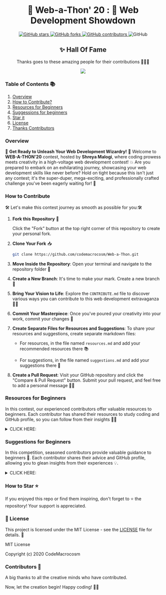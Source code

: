 

<div align="center">

# 🎉 Web-a-Thon' 20 : 🚀 Web Development Showdown 

</div>
<p align="center">
  <a href="https://github.com/CodeMacrocosm/Web-a-Thon/stargazers">
    <img src="https://img.shields.io/github/stars/CodeMacrocosm/Web-a-Thon?style=flat-square" alt="GitHub stars">
  </a>
  <a href="https://github.com/CodeMacrocosm/Web-a-Thon-20/network">
    <img src="https://img.shields.io/github/forks/CodeMacrocosm/Web-a-Thon?style=flat-square" alt="GitHub forks">
  </a>
  <a href="https://github.com/codemacrocosm/Web-a-Thon/graphs/contributors">
    <img src="https://img.shields.io/github/contributors/codemacrocosm/Web-a-Thon-20.svg" alt="GitHub contributors">
  </a>
  <img src="https://img.shields.io/github/license/CodeMacrocosm/Web-a-Thon" alt="GitHub">
</p>

<div align="center">

## ✨ Hall Of Fame

Thanks goes to these amazing people for their contributions 🎉🎉🎉

<a href="https://github.com/codeMacrocosm/Web-a-Thon/graphs/contributors">
  <img src="https://contrib.rocks/image?repo=codeMacrocosm/Web-a-Thon" />
</a>

</div>




### Table of Contents 📚

1. [Overview](#overview)
2. [How to Contribute?](#how-to-contribute)
3. [Resources for Beginners](https://github.com/CodeMacrocosm/Web-a-Thon-20/edit/master/README.md#resources-for-beginners)
4. [Suggessions for beginners](https://github.com/CodeMacrocosm/Web-a-Thon-20/edit/master/README.md#suggestions-for-beginners)
5. [Star it](#how-to-star-)
6. [License](#-license)
7. [Thanks Contributors](#contributors-)


### Overview

🌟 **Get Ready to Unleash Your Web Development Wizardry!** 🌟 Welcome to **WEB-A-THON'20** contest, hosted by **Shreya Malogi**, where coding prowess meets creativity in a high-voltage web development contest! 💥 Are you prepared to embark on an exhilarating journey, showcasing your web development skills like never before? Hold on tight because this isn't just any contest; it's the super-duper, mega-exciting, and professionally crafted challenge you've been eagerly waiting for! 🚀




###  How to Contribute

🛠️ Let's make this contest journey as smooth as possible for you:🛠️

1. **Fork this Repository** 🍴

   Click the "Fork" button at the top right corner of this repository to create your personal fork.

2. **Clone Your Fork** 📥

   ```bash
   git clone https://github.com/codemacrocosm/Web-a-Thon.git
   ```

3. **Move Inside the Repository**: Open your terminal and navigate to the repository folder 📂

4. **Create a New Branch**: It's time to make your mark. Create a new branch 🌱

5. **Bring Your Vision to Life**: Explore the `CONTRIBUTE.md` file to discover various ways you can contribute to this web development extravaganza 🚀💡

6. **Commit Your Masterpiece**: Once you've poured your creativity into your work, commit your changes 🎨

7. **Create Separate Files for Resources and Suggestions**: To share your resources and suggestions, create separate markdown files:
   
    - For resources, in the file named `resources.md` and add your recommended resources there 📚

    - For suggestions, in the file named `suggestions.md` and add your suggestions there 💬


8. **Create a Pull Request**: Visit your GitHub repository and click the "Compare & Pull Request" button. Submit your pull request, and feel free to add a personal message 🚀💬

### Resources for Beginners

In this contest, our experienced contributors offer valuable resources to beginners. Each contributor has shared their resources to study coding and GitHub profile, so you can follow from their insights 🚀💡

<details>
<summary>CLICK HERE: </summary>


| GitHub Profile                                     | Resources                                                                                                                                                                           |
| ------------------------------------------------- | ----------------------------------------------------------------------------------------------------------------------------------------------------------------------------------- |
| [Anuj-Khadka](https://github.com/Anuj-Khadka)     | [Telusko](https://www.youtube.com/channel/UC59K-uG2A5ogwIrHw4bmlEg), [Codewithharry](https://www.youtube.com/channel/UCeVMnSShP_Iviwkknt83cww),  |
| [hemabhagnani](https://github.com/hemabhagnani) | [Flutter beginner Tutorial](https://www.youtube.com/watch?v=1ukSR1GRtMU&list=PL4cUxeGkcC9jLYyp2Aoh6hcWuxFDX6PBJ).                                                                   |
| [anjalisoni3655](https://github.com/anjalisoni3655) | [Sololearn](https://www.sololearn.com/).                                                                                                                                          |
| [prakash-sah-lab](https://github.com/prakash-sah-lab) | [Mr sir G](https://youtu.be/wdejN42iSEY).                                                                                                                                     |
| [shruthi-kotawar](https://github.com/shruthi-kotawar) | [nptel](https://nptel.ac.in/).                                                                                                                                                   |
| [sameera-7](https://github.com/sameera-7)         | [Khan Academy](https://www.khanacademy.org/).                                                                                                                                     |
| [shruthi-kotawar](https://github.com/shruthi-kotawar) | [nptel](https://nptel.ac.in/).                                                                                                                                                   |
| [niharikaponugoti](https://github.com/niharikaponugoti) | [edwisely](https://www.edwisely.com/).                                                                                                                                         |
| [chandrasangna.noundla](https://github.com/chandrasangna.noundla) | [coursera](https://www.coursera.org/).                                                                                                                                     |
| [dragon-fly-dev](https://github.com/dragon-fly-dev) | [openclassroom](https://www.openclassroom.com/).                                                                                                                                   |
| [srujana-55](https://GitHub.com/srujana-55)       | [swoyam](https://www.swoyam.org/).                                                                                                                                              |
| [Anwarali](https://github.com/Anwarali)           | [Free Code camp](https://www.freecodecamp.org/).                                                                                                                                 |
| [Brunopbb](https://github.com/Brunopbb)           | [CBFCursos](https://www.youtube.com/user/canalfessorbruno).                                                                                                                       |
| [jyoti88](https://github.com/jyoti88)             | [Mr sir G](https://youtu.be/wdejN42iSEY), [Khan Academy](https://www.khanacademy.org/).                                                                                           |
| [Bhargavirudravarapu](https://github.com/Bhargavirudravarapu) | [unschool](https://www.unschool.in).                                                                                                                                          |
| [Sahil-k1509](https://github.com/Sahil-k1509)     | [Tech With Tim](https://www.youtube.com/channel/UC4JX40jDee_tINbkjycV4Sg), [Freecodecamp](https://www.youtube.com/channel/UC8butISFwT-Wl7EV0hUK0BQ),|
| [parth93QA](https://github.com/parth93QA)         | [Colt Steele](https://www.youtube.com/c/ColtSteeleCode/playlists), [The New Boston](https://www.youtube.com/user/thenewboston),  |
| [GabbyJ](https://github.com/GabbyJ)               | [Angela Yu's ](https://www.udemy.com/course/the-complete-web-development-bootcamp/), [Mike Dane](https://www.youtube.com/playlist?list=PLLAZ4kZ9dFpMMs5lskzBApYXn0bl7emsW).                                  |
| [Shubhani](https://github.com/Shubhani)           | [coursera](https://www.coursera.org).                                                                                                                                           |
| [ak0982](https://github.com/ak0982)               | [interviewbit](https://www.interviewbit.com/).                                                                                                                                  |                                                                                                  |
| [zomsik](https://github.com/zomsik)               | [automatetheboringstuff](https://automatetheboringstuff.com).                                                                                                                     |
| [coderninjakashyap](https://github.com/coderninjakashyap) | [Coding Omega](https://www.youtube.com/c/codingomega)                                                                                   |
| [sadopsa](https://github.com/sadopsa)             | [w33schools](https://www.w3schools.com/).                                                                                                                                       |
| [noob3426](https://github.com/noob3426)           | [codeforces](https://codeforces.com/).                                                                                                                                         |
| [Anushree176](https://github.com/Anushree176)     | [GeeksForGeeks](https://www.geeksforgeeks.org/), [Codecademy](https://www.codecademy.com/),                                                 |
| [sanyammm](https://github.com/sanyammm)           | [Apni Kaksha](https://www.youtube.com/channel/UCF7BExjT2zH_mmyqOB139Dg), [Frontend Mentor](https://www.frontendmentor.io/challenges),.               |
| [Ocoderdude](https://github.com/Ocoderdude/)      | [Traversy Media](https://www.youtube.com/user/TechGuyWeb), . |
| [aastha271100](https://github.com/aastha271100)   | [Leetcode](https://www.leetcode.com), [Hackerrank](https://www.hackerrank.com), [Coursera](https://www.coursera.org).                                                           |
| [DekyDesigns](https://github.com/DekyDesigns)     | [Code Pen](https://codepen.io/),  |                    
| [Areen161](https://github.com/Areen161)           | [Sololearn](https://www.sololearn.com/).       |


</details>
                                                          
### Suggestions for Beginners


In this competition, seasoned contributors provide valuable guidance to beginners 🚀. Each contributor shares their advice and GitHub profile, allowing you to glean insights from their experiences 💡.

<details>
<summary>CLICK HERE: </summary>

| GitHub Profile with Link | Suggestion                                                                                                                                                                                                                                                                                                                                                                                                                       |
| ----------------------- | --------------------------------------------------------------------------------------------------------------------------------------------------------------------------------------------------------------------------------------------------------------------------------------------------------------------------------------------------------------------------------------------------------------------------------- |
| [hemabhagnani50](https://github.com/hemabhagnani50) | Do not worry that others are better than you; just keep in mind that you can and you will.                                                                                                                                                                                                                                                                          |
| [uzumakinaruto96](https://github.com/uzumakinaruto96) | Always believe in yourself.                                                                                                                                                                                                                                                                                                                                                                                                     |
| [Abhishek765](https://github.com/Abhishek765) | Learn complete web development from HTML, CSS, JS to backend and Deployment too!! Follow the Link.                                                                                                                                                                                                                                                                                                                             |
| [Snehakri022](https://github.com/Snehakri022) | Don’t give up early; It may take weeks to get started.                                                                                                                                                                                                                                                                                                                                                                          |
| [anjalisoni3655](https://github.com/anjalisoni3655) | Explore different fields be it machine learning, development, cyber security, etc. at least once. Don't go with the current trend. Be yourself 🙂.                                                                                                                                                                                                                                                                               |
| [MousumiDas625](https://github.com/MousumiDas625) | First, go through some videos relating to all the functionalities on GitHub, then start by editing some README files and sending those as PR's. You will feel more comfortable in solving the issues and contributing to the domain(s) of your interest.                                                                                                                                                                             |
| [prakash-sah-lab](https://github.com/prakash-sah-lab) | Don't think coding is hard. Start learning from the zero level; firstly, watch some videos and know about the language.                                                                                                                     |
| [shruthi-kotawar](https://github.com/shruthi-kotawar) | Never sit for long between programming. Resolve real hard problems by taking a walk.                                                                                                                                                              |
| [RD91](https://github.com/RD91) | For learning anything, you don't need to pay for it; you can get it on YouTube, the best place to learn.                                                                                                                                         |
| [sameera-7](https://github.com/sameera-7) | Use Version Control Software.                                                                                                                                                                                                                   |
| [Niharikaponugoti](https://github.com/Niharikaponugoti) | Learn by doing. Always play with the code while learning.                                                                                                                                                                                       |
| [shruthi-kotawar](https://github.com/shruthi-kotawar) | Starting your software development career can be scary, but also very exciting.                                                                                                                                                                   |
| [GitHub.com/srujana-55](https://github.com/srujana-55) | Don't be afraid of coding; you have to start from the basics.                                                                                                                                                                                    |
| [parth93QA](https://github.com/parth93QA) | Practice and learn; do not worry about your mistakes; you will eventually find your way.                                                                                                                                                        |
| [MasterBrian99](https://github.com/MasterBrian99) | No one is perfect; that's why IDE has autocompletion. Never give up, always be yourself.                                                                                                                                                       |
| [Shubhani25](https://github.com/Shubhani25) | Start everything from basics and do not worry at all. Practicing and doing everything on your own will fill you with confidence, and then your hard work will pay off. Don't ever feel low; everything will be by your side.                                                                              |
| [vivi3008](https://github.com/vivi3008) | Persist even when you think you will not succeed.                                                                                                                                                                                               |
| [imCHiGi](https://github.com/imCHiGi) | Always play with the code while learning and pick a project you like. Try to enhance it every time you learn a new concept.                                                                                                                     |
| [pahlevikun](https://github.com/pahlevikun) | Always learn something new every day.                                                                                                                                                                                                           |
| [harpreet199](https://github.com/harpreet199) | Understand your field of interest, focus on one field, and master it while moving towards other technology.                                                                                                                                   |
| [Ocoderdude](https://github.com/Ocoderdude/) | Do not memorize solutions to competitive problems; instead, understand the logic or the pattern used in the problem. Try to make your code optimized with good space and time complexity.                                                                                                                   |

</details>


### How to Star ⭐

If you enjoyed this repo or find them inspiring, don't forget to ⭐ the repository! Your support is appreciated.

### 📄 License

This project is licensed under the MIT License - see the [LICENSE](LICENSE) file for details. 📜

MIT License

Copyright (c) 2020 CodeMacrocosm


### Contributors 🙌

A big thanks to all the creative minds who have contributed.

Now, let the creation begin! Happy coding! 🎨✨




